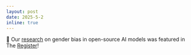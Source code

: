 ```yaml
---
layout: post
date: 2025-5-2
inline: true
---
```


🚨 Our [research](https://arxiv.org/abs/2504.21400) on gender bias in open-source AI models was featured in The [Register](https://www.theregister.com/2025/05/02/open_source_ai_models_gender_bias/)! 